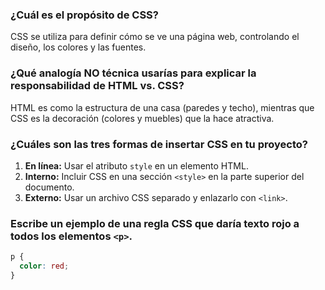 ### ¿Cuál es el propósito de CSS?
CSS se utiliza para definir cómo se ve una página web, controlando el diseño, los colores y las fuentes.

### ¿Qué analogía NO técnica usarías para explicar la responsabilidad de HTML vs. CSS?
HTML es como la estructura de una casa (paredes y techo), mientras que CSS es la decoración (colores y muebles) que la hace atractiva.

### ¿Cuáles son las tres formas de insertar CSS en tu proyecto?
1. **En línea:** Usar el atributo `style` en un elemento HTML.
2. **Interno:** Incluir CSS en una sección `<style>` en la parte superior del documento.
3. **Externo:** Usar un archivo CSS separado y enlazarlo con `<link>`.

### Escribe un ejemplo de una regla CSS que daría texto rojo a todos los elementos `<p>`.
```css
p {
  color: red;
}
